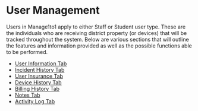 # User Management

Users in Manage1to1 apply to either Staff or Student user type. These are the individuals who are receiving district property (or devices) that will be tracked throughout the
 system. Below are various sections that will outline the features and information provided as well as the possible functions able to be performed.
 
- [User Information Tab](users/user-information.md)
- [Incident History Tab](users/incident-history.md)
- [User Insurance Tab](users/insurance.md)
- [Device History Tab](users/device-history.md)
- [Billing History Tab](users/billing-history.md)
- [Notes Tab](users/notes.md)
- [Activity Log Tab](users/log.md)